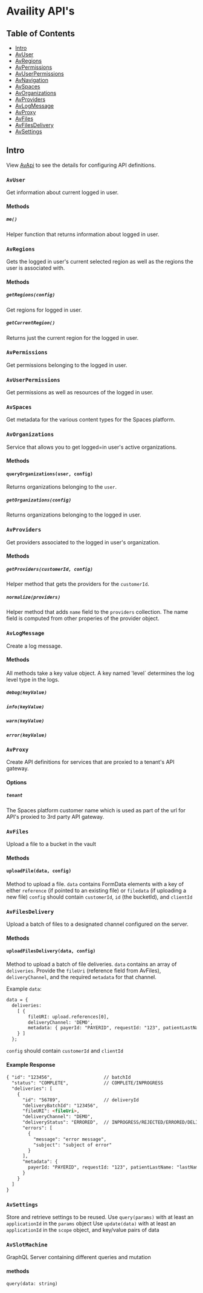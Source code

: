 # Availity API's

## Table of Contents

-   [Intro](#intro)
-   [AvUser](#avuser)
-   [AvRegions](#avregions)
-   [AvPermissions](#avpermissions)
-   [AvUserPermissions](#avuserpermissions)
-   [AvNavigation](#avnavigation)
-   [AvSpaces](#avspaces)
-   [AvOrganizations](#avorganizations)
-   [AvProviders](#avproviders)
-   [AvLogMessage](#avlogmessage)
-   [AvProxy](#avproxy)
-   [AvFiles](#avfiles)
-   [AvFilesDelivery](#avfilesdelivery)
-   [AvSettings](#avsettings)

## Intro

View [AvApi](../README.md) to see the details for configuring API definitions.

### `AvUser`

Get information about current logged in user.

#### Methods

##### `me()`
Helper function that returns information about logged in user.

### `AvRegions`

Gets the logged in user's current selected region as well as the regions the user is associated with.

#### Methods

##### `getRegions(config)`

Get regions for logged in user.

##### `getCurrentRegion()`

Returns just the current region for the logged in user.

### `AvPermissions`

Get permissions belonging to the logged in user.

### `AvUserPermissions`

Get permissions as well as resources of the logged in user.

### `AvSpaces`

Get metadata for the various content types for the Spaces platform.

### `AvOrganizations`

Service that allows you to get logged=in user's active organizations.

#### Methods

#### `queryOrganizations(user, config)`

Returns organizations belonging to the `user`.

##### `getOrganizations(config)`

Returns organizations belonging to the logged in user.

### `AvProviders`

Get providers associated to the logged in user's organization.

#### Methods

##### `getProviders(customerId, config)`

Helper method that gets the providers for the `customerId`.

##### `normalize(providers)`

Helper method that adds `name` field to the `providers` collection. The name field is computed from other properies of the provider object.

### `AvLogMessage`

Create a log message.

#### Methods

All methods take a key value object. A key named 'level` determines the log level type in the logs.

##### `debug(keyValue)`

##### `info(keyValue)`

##### `warn(keyValue)`

##### `error(keyValue)`

### `AvProxy`

Create API definitions for services that are proxied to a tenant's API gateway.

#### Options

##### `tenant`

The Spaces platform customer name which is used as part of the url for API's proxied to 3rd party API gateway.

### `AvFiles`

Upload a file to a bucket in the vault

#### Methods

#### `uploadFile(data, config)`

Method to upload a file. `data` contains FormData elements with a key of either `reference` (if pointed to an existing file) or `filedata` (if uploading a new file)
`config` should contain `customerId`, `id` (the bucketId), and `clientId`

### `AvFilesDelivery`
Upload a batch of files to a designated channel configured on the server.

#### Methods

#### `uploadFilesDelivery(data, config)`
Method to upload a batch of file deliveries. `data` contains an array of `deliveries`. Provide the `fileUri` (reference field from AvFiles), `deliveryChannel`, and the required `metadata` for that channel.

Example `data`:
```html
data = {
  deliveries:
    [ {
        fileURI: upload.references[0],
        deliveryChannel: 'DEMO',
        metadata: { payerId: "PAYERID", requestId: "123", patientLastName: "lastName", patientFirstName: "firstName" },
    } ]
  };
```
`config` should contain `customerId` and `clientId`

#### Example Response
```html
{ "id": "123456",                   // batchId
  "status": "COMPLETE",             // COMPLETE/INPROGRESS
  "deliveries": [
    {
      "id": "56789",                // deliveryId
      "deliveryBatchId": "123456",
      "fileURI": <fileUri>,
      "deliveryChannel": "DEMO",
      "deliveryStatus": "ERRORED",  // INPROGRESS/REJECTED/ERRORED/DELIVERED
      "errors": [
        {
          "message": "error message",
          "subject": "subject of error"
        }
      ],
      "metadata": {
        payerId: "PAYERID", requestId: "123", patientLastName: "lastName", patientFirstName: "firstName"
      }
    }
  ]
}
```

### `AvSettings`

Store and retrieve settings to be reused.
Use `query(params)` with at least an `applicationId` in the `params` object
Use `update(data)` with at least an `applicationId` in the `scope` object, and key/value pairs of data


### `AvSlotMachine`

GraphQL Server containing different queries and mutation

#### methods

`query(data: string)`
